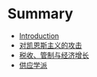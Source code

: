 # Summary

* [Introduction](README.md)
* [对凯恩斯主义的攻击](chapter1.md)
* [税收、管制与经济增长](chapter2.md)
* [供应学派](chapter3.md)

